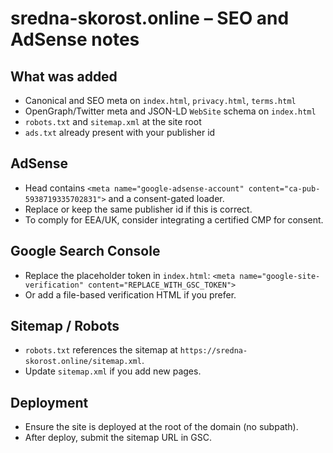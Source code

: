# sredna-skorost.online – SEO and AdSense notes

## What was added
- Canonical and SEO meta on `index.html`, `privacy.html`, `terms.html`
- OpenGraph/Twitter meta and JSON-LD `WebSite` schema on `index.html`
- `robots.txt` and `sitemap.xml` at the site root
- `ads.txt` already present with your publisher id

## AdSense
- Head contains `<meta name="google-adsense-account" content="ca-pub-5938719335702831">` and a consent-gated loader.
- Replace or keep the same publisher id if this is correct.
- To comply for EEA/UK, consider integrating a certified CMP for consent.

## Google Search Console
- Replace the placeholder token in `index.html`:
  `<meta name="google-site-verification" content="REPLACE_WITH_GSC_TOKEN">`
- Or add a file-based verification HTML if you prefer.

## Sitemap / Robots
- `robots.txt` references the sitemap at `https://sredna-skorost.online/sitemap.xml`.
- Update `sitemap.xml` if you add new pages.

## Deployment
- Ensure the site is deployed at the root of the domain (no subpath).
- After deploy, submit the sitemap URL in GSC.